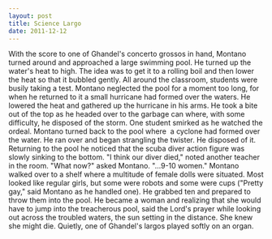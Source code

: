 ```yaml
---
layout: post
title: Science Largo
date: 2011-12-12
---
```

With the score to one of Ghandel's concerto grossos in hand, Montano turned
      around and approached a large swimming pool. He turned up the water's heat to high. The idea
      was to get it to a rolling boil and then lower the heat so that it bubbled gently. All around
      the classroom, students were busily taking a test.    Montano neglected
      the pool for a moment too long, for when he returned to it a small hurricane had formed over
      the waters. He lowered the heat and gathered up the hurricane in his arms. He took a bite out
      of the top as he headed over to the garbage can where, with some difficulty, he disposed of
      the storm. One student smirked as he watched the ordeal.    Montano turned
      back to the pool where&nbsp; a cyclone had formed over the water. He ran over and began
      strangling the twister. He disposed of it.    Returning to the pool he
      noticed that the scuba diver action figure was slowly sinking to the bottom.     "I think our diver died," noted another teacher in the room.  "What
      now?" asked Montano.  "...9-10 women."    Montano walked over to
      a shelf where a multitude of female dolls were situated. Most looked like regular girls, but
      some were robots and some were cups ("Pretty gay," said Montano as he handled one). He grabbed
      ten and prepared to throw them into the pool.    He became a woman and
      realizing that she would have to jump into the treacherous pool, said the Lord's prayer while
      looking out across the troubled waters, the sun setting in the distance. She knew she might
      die. Quietly, one of Ghandel's largos played softly on an organ.